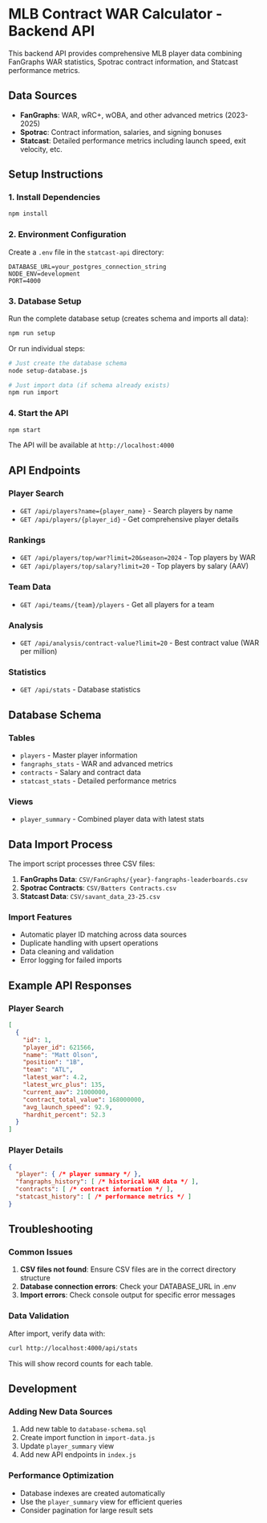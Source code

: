 # MLB Contract WAR Calculator - Backend API

This backend API provides comprehensive MLB player data combining FanGraphs WAR statistics, Spotrac contract information, and Statcast performance metrics.

## Data Sources

- **FanGraphs**: WAR, wRC+, wOBA, and other advanced metrics (2023-2025)
- **Spotrac**: Contract information, salaries, and signing bonuses
- **Statcast**: Detailed performance metrics including launch speed, exit velocity, etc.

## Setup Instructions

### 1. Install Dependencies

```bash
npm install
```

### 2. Environment Configuration

Create a `.env` file in the `statcast-api` directory:

```env
DATABASE_URL=your_postgres_connection_string
NODE_ENV=development
PORT=4000
```

### 3. Database Setup

Run the complete database setup (creates schema and imports all data):

```bash
npm run setup
```

Or run individual steps:

```bash
# Just create the database schema
node setup-database.js

# Just import data (if schema already exists)
npm run import
```

### 4. Start the API

```bash
npm start
```

The API will be available at `http://localhost:4000`

## API Endpoints

### Player Search
- `GET /api/players?name={player_name}` - Search players by name
- `GET /api/players/{player_id}` - Get comprehensive player details

### Rankings
- `GET /api/players/top/war?limit=20&season=2024` - Top players by WAR
- `GET /api/players/top/salary?limit=20` - Top players by salary (AAV)

### Team Data
- `GET /api/teams/{team}/players` - Get all players for a team

### Analysis
- `GET /api/analysis/contract-value?limit=20` - Best contract value (WAR per million)

### Statistics
- `GET /api/stats` - Database statistics

## Database Schema

### Tables
- `players` - Master player information
- `fangraphs_stats` - WAR and advanced metrics
- `contracts` - Salary and contract data
- `statcast_stats` - Detailed performance metrics

### Views
- `player_summary` - Combined player data with latest stats

## Data Import Process

The import script processes three CSV files:

1. **FanGraphs Data**: `CSV/FanGraphs/{year}-fangraphs-leaderboards.csv`
2. **Spotrac Contracts**: `CSV/Batters Contracts.csv`
3. **Statcast Data**: `CSV/savant_data_23-25.csv`

### Import Features
- Automatic player ID matching across data sources
- Duplicate handling with upsert operations
- Data cleaning and validation
- Error logging for failed imports

## Example API Responses

### Player Search
```json
[
  {
    "id": 1,
    "player_id": 621566,
    "name": "Matt Olson",
    "position": "1B",
    "team": "ATL",
    "latest_war": 4.2,
    "latest_wrc_plus": 135,
    "current_aav": 21000000,
    "contract_total_value": 168000000,
    "avg_launch_speed": 92.9,
    "hardhit_percent": 52.3
  }
]
```

### Player Details
```json
{
  "player": { /* player summary */ },
  "fangraphs_history": [ /* historical WAR data */ ],
  "contracts": [ /* contract information */ ],
  "statcast_history": [ /* performance metrics */ ]
}
```

## Troubleshooting

### Common Issues

1. **CSV files not found**: Ensure CSV files are in the correct directory structure
2. **Database connection errors**: Check your DATABASE_URL in .env
3. **Import errors**: Check console output for specific error messages

### Data Validation

After import, verify data with:

```bash
curl http://localhost:4000/api/stats
```

This will show record counts for each table.

## Development

### Adding New Data Sources

1. Add new table to `database-schema.sql`
2. Create import function in `import-data.js`
3. Update `player_summary` view
4. Add new API endpoints in `index.js`

### Performance Optimization

- Database indexes are created automatically
- Use the `player_summary` view for efficient queries
- Consider pagination for large result sets 